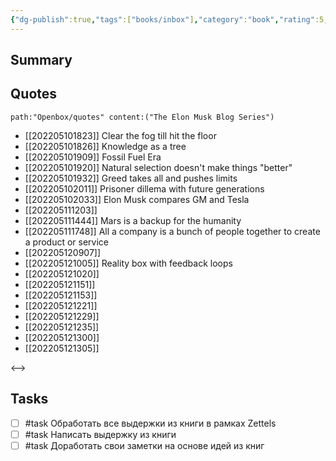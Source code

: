 ```yaml
---
{"dg-publish":true,"tags":["books/inbox"],"category":"book","rating":5,"date":"2022-05-20T19:52:23+03:00","modified_at":"2022-05-20T22:57:08+03:00","permalink":"/refs/the-elon-musk-blog-series/","dgHomeLink":false,"dgPassFrontmatter":true}
---
```





## Summary


## Quotes

```expander
path:"Openbox/quotes" content:("The Elon Musk Blog Series")
```
 
- [[202205101823]] Clear the fog till hit the floor
- [[202205101826]] Knowledge as a tree
- [[202205101909]] Fossil Fuel Era
- [[202205101920]] Natural selection doesn't make things "better"
- [[202205101932]] Greed takes all and pushes limits
- [[202205102011]] Prisoner dillema with future generations
- [[202205102033]] Elon Musk compares GM and Tesla
- [[202205111203]] 
- [[202205111444]] Mars is a backup for the humanity
- [[202205111748]] All a company is a bunch of people together to create a product or service
- [[202205120907]] 
- [[202205121005]] Reality box with feedback loops
- [[202205121020]] 
- [[202205121151]] 
- [[202205121153]] 
- [[202205121221]] 
- [[202205121229]] 
- [[202205121235]] 
- [[202205121300]] 
- [[202205121305]] 
 
<-->

## Tasks

- [ ] #task Обработать все выдержки из книги в рамках Zettels
- [ ] #task Написать выдержку из книги
- [ ] #task Доработать свои заметки на основе идей из книг
